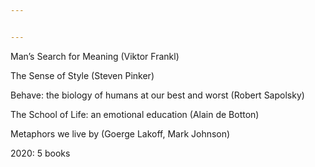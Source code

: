 ```yaml
---


---
```


<p>Man’s Search for Meaning (Viktor Frankl)</p>
<p>The Sense of Style (Steven Pinker)</p>
<p>Behave: the biology of humans at our best and worst (Robert Sapolsky)</p>
<p>The School of Life: an emotional education (Alain de Botton)</p>
<p>Metaphors we live by (Goerge Lakoff, Mark Johnson)</p>
<p>2020: 5 books</p>

